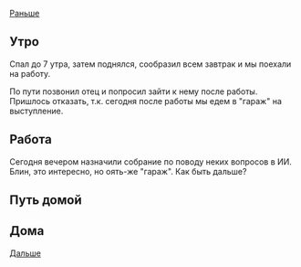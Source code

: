 [Раньше](2020.09.20.md)  
## Утро
Спал до 7 утра, затем поднялся, сообразил всем завтрак и мы поехали на работу.

По пути позвонил отец и попросил зайти к нему после работы. Пришлось отказать, т.к. сегодня после работы мы едем в "гараж" на выступление.
## Работа
Сегодня вечером назначили собрание по поводу неких вопросов в ИИ. Блин, это интересно, но оять-же "гараж". Как быть дальше?
## Путь домой
## Дома
[Дальше](2020.09.21.md)
